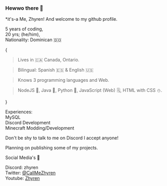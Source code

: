 ### Hewwo there 👋  
*it's-a Me, Zhyren! And welcome to my github profile.

5 years of coding,<br/>20 yrs; (he/him),<br/>Nationality: Dominican 🇩🇴

{
> Lives in 🇨🇦 Canada, Ontario.

> Bilingual: Spanish 🇪🇸 & English 🇺🇸

> Knows 3 programming languages and Web.

> NodeJS 📖, Java 👣, Python 🐍, JavaScript (Web) 🗒️, HTML with CSS ⛄.

}

Experiences:<br/>MySQL<br/>Discord Development<br/>Minecraft Modding/Development

Don't be shy to talk to me on Discord I accept anyone!

Planning on publishing some of my projects.

Social Media's 🍓

Discord: zhyren<br/>Twitter: [@CallMeZhyren](https://twitter.com/CallMeZhyren)<br/>Youtube: [Zhyren](https://m.youtube.com/channel/UCEwb5YBY9rpEYs9tHst2hmw)
